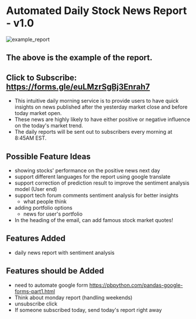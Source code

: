 # Automated Daily Stock News Report - v1.0
![example_report](https://user-images.githubusercontent.com/31325556/104128580-6b643200-5336-11eb-8507-4a37e3bd639a.png)

## The above is the example of the report.

## Click to Subscribe: https://forms.gle/euLMzrSgBj3Enrah7

- This intuitive daily morning service is to provide users to have quick insights on news published after the yesterday market close and before today market open.
- These news are highly likely to have either positive or negative influence on the today's market trend.
- The daily reports will be sent out to subscribers every morning at 8:45AM EST.

## Possible Feature Ideas

- showing stocks' performance on the positive news next day
- support different languages for the report using google translate
- support correction of prediction result to improve the sentiment analysis model (User end)
- support tech forum comments sentiment analysis for better insights
  - what people think
- adding portfolio options
  - news for user's portfolio
- In the heading of the email, can add famous stock market quotes!

## Features Added

- daily news report with sentiment analysis

## Features should be Added

- need to automate google form
  https://pbpython.com/pandas-google-forms-part1.html
- Think about monday report (handling weekends)
- unsubscribe click
- If someone subscribed today, send today's report right away
